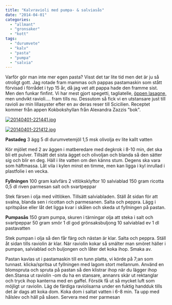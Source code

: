 ```yaml
---
title: "Kalvravioli med pumpa- & salviasås"
date: "2014-04-01"
categories: 
  - "allmant"
  - "gronsaker"
  - "kott"
tags: 
  - "durumvete"
  - "kalv"
  - "pasta"
  - "pumpa"
  - "salvia"
---
```


Varför gör man inte mer egen pasta? Visst det tar lite tid men det är ju så otroligt gott. Jag rotade fram mammas och pappas pastamaskin som stått förvisad i förrådet i typ 15 år, då jag vet att pappa hade den framme sist. Men den funkar finfint. Vi har mest gjort spegetti, tagliatelle, [öppen lasagne,](http://import.local/2013/03/03/oppen-lasagne/) men undvikt ravioli.... fram tills nu. Dessutom så fick vi en utstansare just till ravioli av min lillasyster efter en av deras reser till Scicilien. Receptet kommer från appen Kokbokshyllan från Alexandra Zazzis "bok".  
  
[![20140401-221441.jpg](/static/img/20140401-221441.jpg)](http://import.local/wp-content/uploads/2014/04/20140401-221441.jpg)  
  
[![20140401-221412.jpg](/static/img/20140401-221412.jpg)](http://import.local/wp-content/uploads/2014/04/20140401-221412.jpg)

**Pastadeg** 3 ägg 5 dl durumvetemjöl 1,5 msk olivolja ev lite kallt vatten

Kör mjölet med 2 av äggen i matberedare med degkrok i 8-10 min, det ska bli ett pulver. Tillsätt det sista ägget och olivoljan och blanda så den sätter sig och blir en deg. Häll i lite vatten om den känns stum. Degens ska vara som häftmassa. Låt vila i kylen minst en timme, men kan ligga i kyl inrullad i plastfolie i en vecka.

**Fyllningen** 100 gram kalvfärs 2 vitlöksklyftor 10 salviablad 150 gram ricotta 0,5 dl riven parmesan salt och svartpeppar

Stek färsen i olja med viltlöken. Tillsätt salviabladen. Ställ åt sidan för att svalna, blanda sen i ricottan och parmesanen. Salta och peppra. Lägg i spritspåse eller låt det ligga kvar i skålen och skeda ut fyllningen på pastan.

**Pumpasås** 150 gram pumpa, skuren i tärningar olja att steka i salt och svartpeppar 50 gram smör 1 dl god grönsaksbuljong 10 salviablad ev 1 dl pastavatten

Stek pumpan i olja så den får färg och nästan är klar. Salta och peppra. Ställ åt sidan tills raviolin är klar. När raviolin kokar så smälter man smöret häller i pumpan, salviablad och buljongen och låter det koka ihop. Smaka av.

Pastan kavlas ut i pastamaskin till en tunn platta, vi körde på 7;an som tunnast. klicka/spritsa ut fyllningen med lagom stort mellanrum. Använd en blomspruta och spruta på pastan så den klistrar ihop när du lägger ihop den.Stansa ut raviolin -om du ha en stansare, annanrs skär ut rektanglar och tryck ihop kanterna med en gaffel. Försök få ut så mycket luft som möjligt ur raviolin. Läg de färdiga raviolisarna under en fuktig handduk tills det är dags att koka dom. Koka dom i saltat vatten i 6-8 min. Ta upp med hålslev och häll på såsen. Servera med mer parmesan

